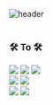 ![header](https://capsule-render.vercel.app/api?type=soft&color=8fe889&height=60&section=header&text=💻%20Welcome%20to%20my%20world!&fontSize=24&fontColor=000000)
<br>
<br>

### 🛠 To 🛠

<img src="https://img.shields.io/badge/GitHub-7a7a7a?style=flat&logo=GitHub&logoColor=white&logoWidth=40"/> <img src="https://img.shields.io/badge/Git-7a7a7a?style=flat&logo=Git&logoColor=white&logoWidth=40"/> <img src="https://img.shields.io/badge/Visual Studio Code-7a7a7a?style=flat&logo=Visual Studio Code&logoColor=white&logoWidth=40"/>  <br>
<img src="https://img.shields.io/badge/Adobe Photoshop-7a7a7a?style=flat&logo=Adobe Photoshop&logoColor=white&logoWidth=40"/>
<img src="https://img.shields.io/badge/Adobe Illustrator-7a7a7a?style=flat&logo=Adobe Illustrator&logoColor=white&logoWidth=40"/>
<br>
<img src="https://img.shields.io/badge/Adobe Premiere Pro-7a7a7a?style=flat&logo=Adobe Premiere Pro&logoColor=white&logoWidth=40"/>
<img src="https://img.shields.io/badge/Adobe After Effects-7a7a7a?style=flat&logo=Adobe After Effects&logoColor=white&logoWidth=50"/>


<!--
**greenT-Hee/greenT-Hee** is a ✨ _special_ ✨ repository because its `README.md` (this file) appears on your GitHub profile.

Here are some ideas to get you started:

- 🔭 I’m currently working on ...
- 🌱 I’m currently learning ...
- 👯 I’m looking to collaborate on ...
- 🤔 I’m looking for help with ...
- 💬 Ask me about ...
- 📫 How to reach me: ...
- 😄 Pronouns: ...
- ⚡ Fun fact: ...
-->
